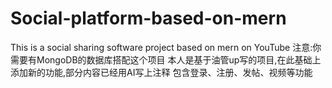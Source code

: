 # Social-platform-based-on-mern
This is a social sharing software project based on mern on YouTube
注意:你需要有MongoDB的数据库搭配这个项目
本人是基于油管up写的项目,在此基础上添加新的功能,部分内容已经用AI写上注释
包含登录、注册、发帖、视频等功能
